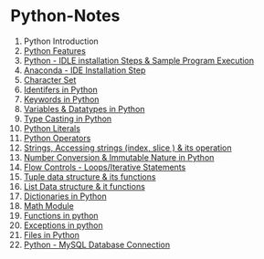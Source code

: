# Python-Notes

1. Python Introduction 
2. <a href="https://github.com/kothakondachandhar/Python-Notes/blob/main/Python%20Featurs.pdf">Python Features </a>
3. <a href="https://github.com/kothakondachandhar/Python-Notes/blob/main/Python%20IDLE%20Installation%20%26%20Sample%20Program%20Execution.pdf">Python - IDLE installation Steps & Sample Program Execution</a>
4. <a href="https://github.com/kothakondachandhar/Python-Notes/blob/main/Anaconda%20Installation%20Steps.pdf">Anaconda - IDE Installation Step </a>
5. <a href="https://github.com/kothakondachandhar/Python-Notes/blob/main/Character%20Set.pdf">Character Set</a>
6. <a href="https://github.com/kothakondachandhar/Python-Notes/blob/main/Identifiers%20in%20Python.pdf">Identifers in Python</a>
7. <a href="https://github.com/kothakondachandhar/Python-Notes/blob/main/Keywords%20in%20Python.pdf">Keywords in Python</a>
8. <a href="https://github.com/kothakondachandhar/Python-Notes/blob/main/Variables%20%26%20Data%20types%20in%20Python.ipynb"> Variables & Datatypes in Python</a>
9. <a href="https://github.com/kothakondachandhar/Python-Notes/blob/main/Type%20Casting%20in%20Python.ipynb">Type Casting in Python</a>
10. <a href="https://github.com/kothakondachandhar/Python-Notes/blob/main/Python%20Literals.ipynb">Python Literals</a>
11. <a href="https://github.com/kothakondachandhar/Python-Notes/blob/main/Python%20Operators.pdf"> Python Operators</a>
12. <a href="https://github.com/kothakondachandhar/Python-Notes/blob/main/Strings%20-%20in%20Python.ipynb">Strings, Accessing strings (index, slice ) & its operation</a>
13. <a href="https://github.com/kothakondachandhar/Python-Notes/blob/main/Converting_Numbering_System_%26_Basic_Data_types_and_Immutability_Nature.ipynb"> Number Conversion & Immutable Nature in Python</a>
14. <a href="https://github.com/kothakondachandhar/Python-Notes/blob/main/Flow%20Controls%20-%20Loops%20%20or%20Iterative%20Statements.ipynb">Flow Controls - Loops/Iterative Statements</a>
15. <a href="https://github.com/kothakondachandhar/Python-Notes/blob/main/Tuple%20Data%20Structures.ipynb">Tuple data structure & its functions</a>
16. <a href="https://github.com/kothakondachandhar/Python-Notes/blob/main/List%20Data%20Structure.ipynb">List Data structure & it functions</a>
17. <a href="https://github.com/kothakondachandhar/Python-Notes/blob/main/Dictionary%20Notes.ipynb">Dictionaries in Python </a>
18. <a href="https://github.com/kothakondachandhar/Python-Notes/blob/main/Math%20module.ipynb">Math Module</a>
19. <a href="https://github.com/kothakondachandhar/Python-Notes/blob/main/Functions%20in%20python.pdf"> Functions in python</a>
20. <a href="https://github.com/kothakondachandhar/Python-Notes/blob/main/Exceptions%20in%20Python.ipynb"> Exceptions in python</a>
21. <a href="https://github.com/kothakondachandhar/Python-Notes/blob/main/Files%20in%20python-notes.ipynb">Files in Python </a>
22. <a href="https://github.com/kothakondachandhar/Python-Notes/blob/main/Python%20MySQL%20Database%20Connection%20using%20MySQL%20Connector.ipynb"> Python - MySQL Database Connection </a>

